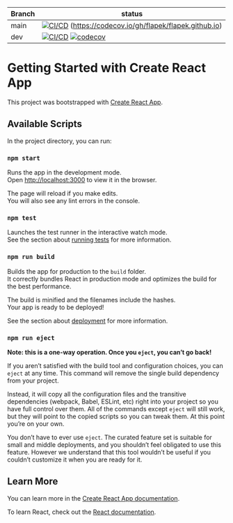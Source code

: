 | Branch  | status |
| --- | --- |
| main | [![CI/CD](https://github.com/flapek/flapek.github.io/actions/workflows/main.yml/badge.svg?branch=main)](https://github.com/flapek/flapek.github.io/actions/workflows/main.yml) (https://codecov.io/gh/flapek/flapek.github.io)  |
| dev | [![CI/CD](https://github.com/flapek/flapek.github.io/actions/workflows/main.yml/badge.svg?branch=dev)](https://github.com/flapek/flapek.github.io/actions/workflows/main.yml) [![codecov](https://codecov.io/gh/flapek/flapek.github.io/branch/dev/graph/badge.svg?token=HLK0NJ69HK)](https://codecov.io/gh/flapek/flapek.github.io)  |


# Getting Started with Create React App

This project was bootstrapped with [Create React App](https://github.com/facebook/create-react-app).

## Available Scripts

In the project directory, you can run:

### `npm start`

Runs the app in the development mode.\
Open [http://localhost:3000](http://localhost:3000) to view it in the browser.

The page will reload if you make edits.\
You will also see any lint errors in the console.

### `npm test`

Launches the test runner in the interactive watch mode.\
See the section about [running tests](https://facebook.github.io/create-react-app/docs/running-tests) for more information.

### `npm run build`

Builds the app for production to the `build` folder.\
It correctly bundles React in production mode and optimizes the build for the best performance.

The build is minified and the filenames include the hashes.\
Your app is ready to be deployed!

See the section about [deployment](https://facebook.github.io/create-react-app/docs/deployment) for more information.

### `npm run eject`

**Note: this is a one-way operation. Once you `eject`, you can’t go back!**

If you aren’t satisfied with the build tool and configuration choices, you can `eject` at any time. This command will remove the single build dependency from your project.

Instead, it will copy all the configuration files and the transitive dependencies (webpack, Babel, ESLint, etc) right into your project so you have full control over them. All of the commands except `eject` will still work, but they will point to the copied scripts so you can tweak them. At this point you’re on your own.

You don’t have to ever use `eject`. The curated feature set is suitable for small and middle deployments, and you shouldn’t feel obligated to use this feature. However we understand that this tool wouldn’t be useful if you couldn’t customize it when you are ready for it.

## Learn More

You can learn more in the [Create React App documentation](https://facebook.github.io/create-react-app/docs/getting-started).

To learn React, check out the [React documentation](https://reactjs.org/).
